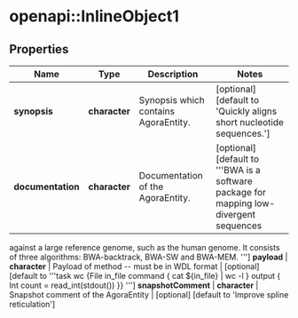 # openapi::InlineObject1


## Properties
Name | Type | Description | Notes
------------ | ------------- | ------------- | -------------
**synopsis** | **character** | Synopsis which contains AgoraEntity. | [optional] [default to &#39;Quickly aligns short nucleotide sequences.&#39;]
**documentation** | **character** | Documentation of the AgoraEntity. | [optional] [default to &#39;&#39;&#39;BWA is a software package for mapping low-divergent sequences
against a large reference genome, such as the human genome.
It consists of three algorithms: BWA-backtrack, BWA-SW and BWA-MEM.
&#39;&#39;&#39;]
**payload** | **character** | Payload of method -- must be in WDL format | [optional] [default to &#39;&#39;&#39;task wc {File in_file command { cat ${in_file} | wc -l } output { Int count &#x3D; read_int(stdout()) }}
&#39;&#39;&#39;]
**snapshotComment** | **character** | Snapshot comment of the AgoraEntity | [optional] [default to &#39;Improve spline reticulation&#39;]


